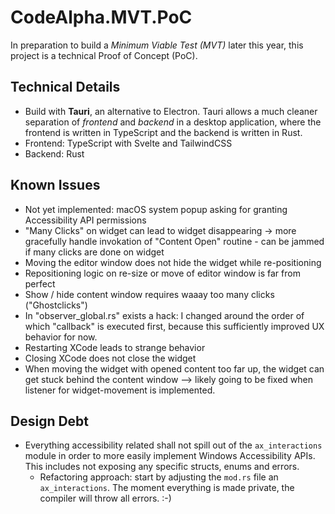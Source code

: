 # CodeAlpha.MVT.PoC

In preparation to build a _Minimum Viable Test (MVT)_ later this year, this project is a technical Proof of Concept (PoC).

## Technical Details

- Build with **Tauri**, an alternative to Electron. Tauri allows a much cleaner separation of _frontend_ and _backend_ in a desktop application, where the frontend is written in TypeScript and the backend is written in Rust.
- Frontend: TypeScript with Svelte and TailwindCSS
- Backend: Rust

## Known Issues

- Not yet implemented: macOS system popup asking for granting Accessibility API permissions
- "Many Clicks" on widget can lead to widget disappearing -> more gracefully handle invokation of "Content Open" routine - can be jammed if many clicks are done on widget
- Moving the editor window does not hide the widget while re-positioning
- Repositioning logic on re-size or move of editor window is far from perfect
- Show / hide content window requires waaay too many clicks ("Ghostclicks")
- In "observer_global.rs" exists a hack: I changed around the order of which "callback" is executed first, because this sufficiently improved UX behavior for now.
- Restarting XCode leads to strange behavior
- Closing XCode does not close the widget
- When moving the widget with opened content too far up, the widget can get stuck behind the content window --> likely going to be fixed when listener for widget-movement is implemented.

## Design Debt

- Everything accessibility related shall not spill out of the `ax_interactions` module in order to more easily implement Windows Accessibility APIs. This includes not exposing any specific structs, enums and errors.
  - Refactoring approach: start by adjusting the `mod.rs` file an `ax_interactions`. The moment everything is made private, the compiler will throw all errors. :-)
